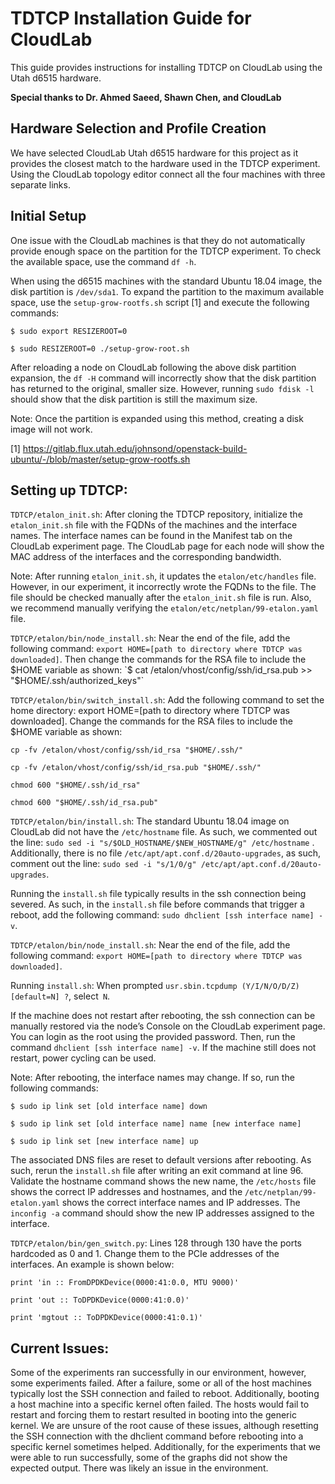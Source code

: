 # TDTCP Installation Guide for CloudLab

This guide provides instructions for installing TDTCP on CloudLab using the Utah d6515 hardware. 

**Special thanks to Dr. Ahmed Saeed, Shawn Chen, and CloudLab**

## Hardware Selection and Profile Creation

We have selected CloudLab Utah d6515 hardware for this project as it provides the closest match to the hardware used in the TDTCP experiment. Using the CloudLab topology editor connect all the four machines with three separate links.   

## Initial Setup

One issue with the CloudLab machines is that they do not automatically provide enough space on the partition for the TDTCP experiment. To check the available space, use the command `df -h`.

When using the d6515 machines with the standard Ubuntu 18.04 image, the disk partition is `/dev/sda1`. To expand the partition to the maximum available space, use the `setup-grow-rootfs.sh` script [1] and execute the following commands:

```
$ sudo export RESIZEROOT=0

$ sudo RESIZEROOT=0 ./setup-grow-root.sh
```

After reloading a node on CloudLab following the above disk partition expansion, the `df -H` command will incorrectly show that the disk partition has returned to the original, smaller size. However, running `sudo fdisk -l` should show that the disk partition is still the maximum size. 

Note: Once the partition is expanded using this method, creating a disk image will not work.

[1] https://gitlab.flux.utah.edu/johnsond/openstack-build-ubuntu/-/blob/master/setup-grow-rootfs.sh

## Setting up TDTCP: 

`TDTCP/etalon_init.sh`: After cloning the TDTCP repository, initialize the `etalon_init.sh` file with the FQDNs of the machines and the interface names. The interface names can be found in the Manifest tab on the CloudLab experiment page. The CloudLab page for each node will show the MAC address of the interfaces and the corresponding bandwidth.  

Note: After running `etalon_init.sh`, it updates the `etalon/etc/handles` file. However, in our experiment, it incorrectly wrote the FQDNs to the file. The file should be checked manually after the `etalon_init.sh` file is run. Also, we recommend manually verifying the `etalon/etc/netplan/99-etalon.yaml` file.  

`TDTCP/etalon/bin/node_install.sh`: Near the end of the file, add the following command: `export HOME=[path to directory where TDTCP was downloaded]`. Then change the commands for the RSA file to include the $HOME variable as shown: 
`$ cat /etalon/vhost/config/ssh/id_rsa.pub >> "$HOME/.ssh/authorized_keys"` 

`TDTCP/etalon/bin/switch_install.sh`: Add the following command to set the home directory: export HOME=[path to directory where TDTCP was downloaded]. Change the commands for the RSA files to include the $HOME variable as shown:  
```
cp -fv /etalon/vhost/config/ssh/id_rsa "$HOME/.ssh/"  

cp -fv /etalon/vhost/config/ssh/id_rsa.pub "$HOME/.ssh/" 

chmod 600 "$HOME/.ssh/id_rsa"

chmod 600 "$HOME/.ssh/id_rsa.pub"
```

`TDTCP/etalon/bin/install.sh`:  The standard Ubuntu 18.04 image on CloudLab did not have the `/etc/hostname` file. As such, we commented out the line: `sudo sed -i "s/$OLD_HOSTNAME/$NEW_HOSTNAME/g" /etc/hostname` . Additionally, there is no file `/etc/apt/apt.conf.d/20auto-upgrades`, as such, comment out the line: `sudo sed -i "s/1/0/g" /etc/apt/apt.conf.d/20auto-upgrades`. 

Running the `install.sh` file typically results in the ssh connection being severed. As such, in the `install.sh` file before commands that trigger a reboot, add the following command: `sudo dhclient [ssh interface name] -v`.  

`TDTCP/etalon/bin/node_install.sh`: Near the end of the file, add the following command: `export HOME=[path to directory where TDTCP was downloaded]`. 

Running `install.sh`: When prompted `usr.sbin.tcpdump (Y/I/N/O/D/Z) [default=N] ?`, select` N`. 

If the machine does not restart after rebooting, the ssh connection can be manually restored via the node’s Console on the CloudLab experiment page. You can login as the root using the provided password. Then, run the command `dhclient [ssh interface name] -v`. If the machine still does not restart, power cycling can be used. 

Note: After rebooting, the interface names may change. If so, run the following commands: 

``` 
$ sudo ip link set [old interface name] down 

$ sudo ip link set [old interface name] name [new interface name] 

$ sudo ip link set [new interface name] up 

``` 

The associated DNS files are reset to default versions after rebooting. As such, rerun the `install.sh` file after writing an exit command at line 96. Validate the hostname command shows the new name, the `/etc/hosts` file shows the correct IP addresses and hostnames, and the `/etc/netplan/99-etalon.yaml` shows the correct interface names and IP addresses. The `inconfig -a` command should show the new IP addresses assigned to the interface.  

`TDTCP/etalon/bin/gen_switch.py`:  Lines 128 through 130 have the ports hardcoded as 0 and 1. Change them to the PCIe addresses of the interfaces. An example is shown below: 

``` 
print 'in :: FromDPDKDevice(0000:41:0.0, MTU 9000)' 

print 'out :: ToDPDKDevice(0000:41:0.0)' 

print 'mgtout :: ToDPDKDevice(0000:41:0.1)' 
``` 

 
## Current Issues: 

Some of the experiments ran successfully in our environment, however, some experiments failed. After a failure, some or all of the host machines typically lost the SSH connection and failed to reboot. Additionally, booting a host machine into a specific kernel often failed. The hosts would fail to restart and forcing them to restart resulted in booting into the generic kernel. We are unsure of the root cause of these issues, although resetting the SSH connection with the dhclient command before rebooting into a specific kernel sometimes helped. Additionally, for the experiments that we were able to run successfully, some of the graphs did not show the expected output. There was likely an issue in the environment. 
 
